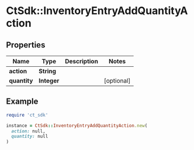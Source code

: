 # CtSdk::InventoryEntryAddQuantityAction

## Properties

| Name | Type | Description | Notes |
| ---- | ---- | ----------- | ----- |
| **action** | **String** |  |  |
| **quantity** | **Integer** |  | [optional] |

## Example

```ruby
require 'ct_sdk'

instance = CtSdk::InventoryEntryAddQuantityAction.new(
  action: null,
  quantity: null
)
```

